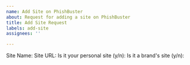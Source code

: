 ```yaml
---
name: Add Site on PhishBuster
about: Request for adding a site on PhishBuster
title: Add Site Request
labels: add-site
assignees: ''

---
```


Site Name:
Site URL:
Is it your personal site (y/n):
Is it a brand's site (y/n):
